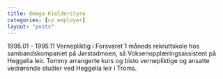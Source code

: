 ```yaml
---
title: Omega Kielderstyre
categories: [cv employer]
layout: "posts"
---
```


1995.01 - 1995.11 Vernepliktig i Forsvaret
1 måneds rekruttskole hos sambandskompaniet på Jørstadmoen, så Voksenopplæringsassistent på Heggelia leir.
Tommy arrangerte kurs og bisto vernepliktige og ansatte vedrørende studier ved Heggelia leir i Troms.
